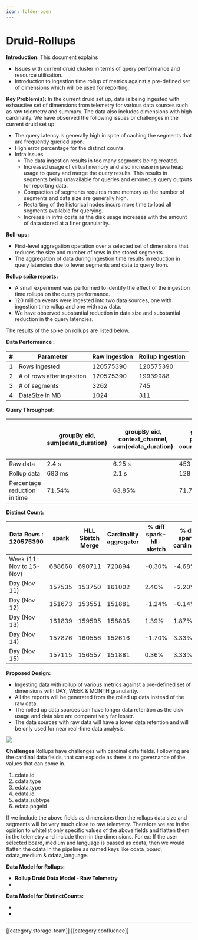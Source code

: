 ```yaml
---
icon: folder-open
---
```


# Druid-Rollups

**Introduction:** This document explains

* Issues with current druid cluster in terms of query performance and resource utilisation.
* Introduction to ingestion time rollup of metrics against a pre-defined set of dimensions which will be used for reporting.

**Key Problem(s):** In the current druid set up, data is being ingested with exhaustive set of dimensions from telemetry for various data sources such as raw telemetry and summary. The data also includes dimensions with high cardinality. We have observed the following issues or challenges in the current druid set up:

* The query latency is generally high in spite of caching the segments that are frequently queried upon.&#x20;
* High error percentage for the distinct counts.
* Infra Issues
  * The data ingestion results in too many segments being created.
  * Increased usage of virtual memory and also increase in java heap usage to query and merge the query results. This results in segments being unavailable for queries and erroneous query outputs for reporting data.
  * Compaction of segments requires more memory as the number of segments and data size are generally high.
  * Restarting of the historical nodes incurs more time to load all segments available for querying.
  * Increase in infra costs as the disk usage increases with the amount of data stored at a finer granularity.

**Roll-ups:**

* First-level aggregation operation over a selected set of dimensions that reduces the size and number of rows in the stored segments.
* The aggregation of data during ingestion time results in reduction in query latencies due to fewer segments and data to query from.

**Rollup spike reports:**

* A small experiment was performed to identify the effect of the ingestion time rollups on the query performance.
* 120 million events were ingested into two data sources, one with ingestion time rollup and one with raw data.
* We have observed substantial reduction in data size and substantial reduction in the query latencies.

The results of the spike on rollups are listed below.

**Data Performance :**

| # | Parameter                 | Raw Ingestion | Rollup Ingestion |
| - | ------------------------- | ------------- | ---------------- |
| 1 | Rows Ingested             | 120575390     | 120575390        |
| 2 | # of rows after ingestion | 120575390     |  19939988        |
| 3 | # of  segments            | 3262          | 745              |
| 4 | DataSize in MB            | 1024          | 311              |

**Query Throughput:**

|                              | groupBy eid, sum(edata\_duration) | groupBy eid, context\_channel, sum(edata\_duration) | groupBy pdata\_id, count(qr\_scans) | topN object\_id, average\_rating granularity: year | topN object\_id, average\_rating granularity: month | topN object\_id, average\_rating granularity: day |
| ---------------------------- | --------------------------------- | --------------------------------------------------- | ----------------------------------- | -------------------------------------------------- | --------------------------------------------------- | ------------------------------------------------- |
| Raw data                     | 2.4 s                             | 6.25 s                                              | 453 ms                              | 4.87 s                                             | 3.66 s                                              | 2.18 s                                            |
| Rollup data                  | 683 ms                            | 2.1 s                                               | 128 ms                              | 1.92 s                                             | 806 ms                                              | 724 ms                                            |
| Percentage reduction in time | 71.54%                            | 63.85%                                              | 71.74%                              | 60.57%                                             | 78.14%                                              | 66.79%                                            |

**Distinct Count:**

| Data Rows : 120575390   | spark  | HLL Sketch Merge | Cardinality aggregator | % diff spark-hll-sketch | % diff spark-cardinality |
| ----------------------- | ------ | ---------------- | ---------------------- | ----------------------- | ------------------------ |
| Week (11-Nov to 15-Nov) | 688668 | 690711           | 720894                 | -0.30%                  | -4.68%                   |
| Day (Nov 11)            | 157535 | 153750           | 161002                 | 2.40%                   | -2.20%                   |
| Day (Nov 12)            | 151673 | 153551           | 151881                 | -1.24%                  | -0.14%                   |
| Day (Nov 13)            | 161839 | 159595           | 158805                 | 1.39%                   | 1.87%                    |
| Day (Nov 14)            | 157876 | 160556           | 152616                 | -1.70%                  | 3.33%                    |
| Day (Nov 15)            | 157115 | 156557           | 151881                 | 0.36%                   | 3.33%                    |

**Proposed Design:**

* Ingesting data with rollup of various metrics against a pre-defined set of dimensions with DAY, WEEK & MONTH granularity.
* All the reports will be generated from the rolled up data instead of the raw data.
* The rolled up data sources can have longer data retention as the disk usage and data size are comparatively far lesser.
* The data sources with raw data will have a lower data retention and will be only used for near real-time data analysis.

&#x20;&#x20;

![](<../../../../../.gitbook/assets/DruidRollupProposalDesign\_2jpg (1).jpeg>)

**Challenges** Rollups have challenges with cardinal data fields. Following are the cardinal data fields, that can explode as there is no governance of the values that can come in.

1. cdata.id
2. cdata.type
3. edata.type
4. edata.id
5. edata.subtype
6. edata.pageid

If we include the above fields as dimensions then the rollups data size and segments will be very much close to raw telemetry. Therefore we are in the opinion to whitelist only specific values of the above fields and flatten them in the telemetry and include them in the dimensions. For ex: If the user selected board, medium and language is passed as cdata, then we would flatten the cdata in the pipeline as named keys like cdata\_board, cdata\_medium & cdata\_language.

**Data Model for Rollups:**

* **Rollup Druid Data Model - Raw Telemetry**
*

**Data Model for DistinctCounts:**

*
*

***

\[\[category.storage-team]] \[\[category.confluence]]
